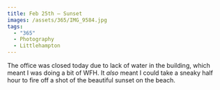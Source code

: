 ```yaml
---
title: Feb 25th — Sunset
images: /assets/365/IMG_9584.jpg
tags:
  - "365"
  - Photography
  - Littlehampton
---
```

The office was closed today due to lack of water in the building, which meant I was doing a bit of WFH. It _also_ meant I could take a sneaky half hour to fire off a shot of the beautiful sunset on the beach.
